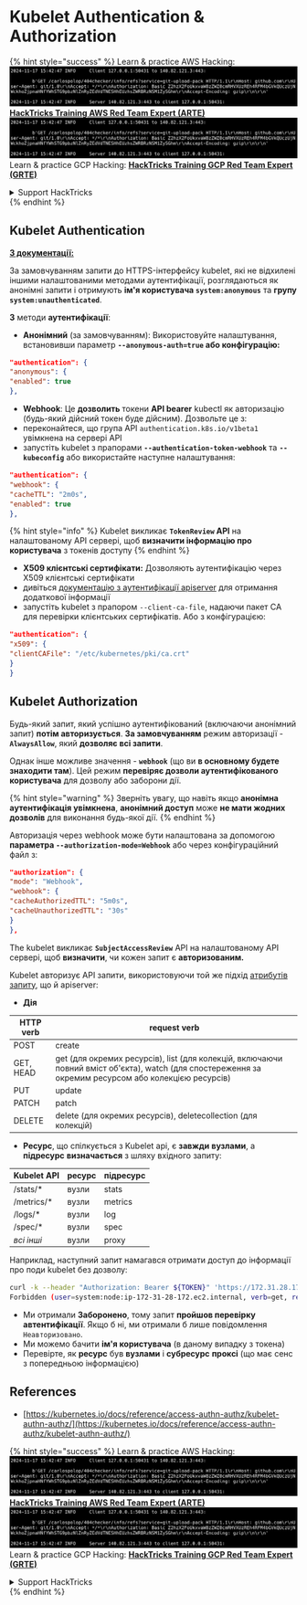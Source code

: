 # Kubelet Authentication & Authorization

{% hint style="success" %}
Learn & practice AWS Hacking:<img src="../../../.gitbook/assets/image (1).png" alt="" data-size="line">[**HackTricks Training AWS Red Team Expert (ARTE)**](https://training.hacktricks.xyz/courses/arte)<img src="../../../.gitbook/assets/image (1).png" alt="" data-size="line">\
Learn & practice GCP Hacking: <img src="../../../.gitbook/assets/image (2).png" alt="" data-size="line">[**HackTricks Training GCP Red Team Expert (GRTE)**<img src="../../../.gitbook/assets/image (2).png" alt="" data-size="line">](https://training.hacktricks.xyz/courses/grte)

<details>

<summary>Support HackTricks</summary>

* Check the [**subscription plans**](https://github.com/sponsors/carlospolop)!
* **Join the** 💬 [**Discord group**](https://discord.gg/hRep4RUj7f) or the [**telegram group**](https://t.me/peass) or **follow** us on **Twitter** 🐦 [**@hacktricks\_live**](https://twitter.com/hacktricks\_live)**.**
* **Share hacking tricks by submitting PRs to the** [**HackTricks**](https://github.com/carlospolop/hacktricks) and [**HackTricks Cloud**](https://github.com/carlospolop/hacktricks-cloud) github repos.

</details>
{% endhint %}

## Kubelet Authentication <a href="#kubelet-authentication" id="kubelet-authentication"></a>

[**З документації:**](https://kubernetes.io/docs/reference/access-authn-authz/kubelet-authn-authz/)

За замовчуванням запити до HTTPS-інтерфейсу kubelet, які не відхилені іншими налаштованими методами аутентифікації, розглядаються як анонімні запити і отримують **ім'я користувача `system:anonymous`** та **групу `system:unauthenticated`**.

**3** методи **аутентифікації**:

* **Анонімний** (за замовчуванням): Використовуйте налаштування, встановивши параметр **`--anonymous-auth=true` або конфігурацію:**
```json
"authentication": {
"anonymous": {
"enabled": true
},
```
* **Webhook**: Це **дозволить** токени **API bearer** kubectl як авторизацію (будь-який дійсний токен буде дійсним). Дозвольте це з:
* переконайтеся, що група API `authentication.k8s.io/v1beta1` увімкнена на сервері API
* запустіть kubelet з прапорами **`--authentication-token-webhook`** та **`--kubeconfig`** або використайте наступне налаштування:
```json
"authentication": {
"webhook": {
"cacheTTL": "2m0s",
"enabled": true
},
```
{% hint style="info" %}
Kubelet викликає **`TokenReview` API** на налаштованому API сервері, щоб **визначити інформацію про користувача** з токенів доступу
{% endhint %}

* **X509 клієнтські сертифікати:** Дозволяють аутентифікацію через X509 клієнтські сертифікати
* дивіться [документацію з аутентифікації apiserver](https://kubernetes.io/docs/reference/access-authn-authz/authentication/#x509-client-certs) для отримання додаткової інформації
* запустіть kubelet з прапором `--client-ca-file`, надаючи пакет CA для перевірки клієнтських сертифікатів. Або з конфігурацією:
```json
"authentication": {
"x509": {
"clientCAFile": "/etc/kubernetes/pki/ca.crt"
}
}
```
## Kubelet Authorization <a href="#kubelet-authentication" id="kubelet-authentication"></a>

Будь-який запит, який успішно аутентифікований (включаючи анонімний запит) **потім авторизується**. **За замовчуванням** режим авторизації - **`AlwaysAllow`**, який **дозволяє всі запити**.

Однак інше можливе значення - **`webhook`** (що ви **в основному будете знаходити там**). Цей режим **перевіряє дозволи аутентифікованого користувача** для дозволу або заборони дії.

{% hint style="warning" %}
Зверніть увагу, що навіть якщо **анонімна аутентифікація увімкнена**, **анонімний доступ** може **не мати жодних дозволів** для виконання будь-якої дії.
{% endhint %}

Авторизація через webhook може бути налаштована за допомогою **параметра `--authorization-mode=Webhook`** або через конфігураційний файл з:
```json
"authorization": {
"mode": "Webhook",
"webhook": {
"cacheAuthorizedTTL": "5m0s",
"cacheUnauthorizedTTL": "30s"
}
},
```
The kubelet викликає **`SubjectAccessReview`** API на налаштованому API сервері, щоб **визначити**, чи кожен запит є **авторизованим.**

Kubelet авторизує API запити, використовуючи той же підхід [атрибутів запиту](https://kubernetes.io/docs/reference/access-authn-authz/authorization/#review-your-request-attributes), що й apiserver:

* **Дія**

| HTTP verb | request verb                                                                                                                                                  |
| --------- | ------------------------------------------------------------------------------------------------------------------------------------------------------------- |
| POST      | create                                                                                                                                                        |
| GET, HEAD | get (для окремих ресурсів), list (для колекцій, включаючи повний вміст об'єкта), watch (для спостереження за окремим ресурсом або колекцією ресурсів) |
| PUT       | update                                                                                                                                                        |
| PATCH     | patch                                                                                                                                                         |
| DELETE    | delete (для окремих ресурсів), deletecollection (для колекцій)                                                                                         |

* **Ресурс**, що спілкується з Kubelet api, є **завжди** **вузлами**, а **підресурс** **визначається** з шляху вхідного запиту:

| Kubelet API  | ресурс | підресурс |
| ------------ | -------- | ----------- |
| /stats/\*    | вузли    | stats       |
| /metrics/\*  | вузли    | metrics     |
| /logs/\*     | вузли    | log         |
| /spec/\*     | вузли    | spec        |
| _всі інші_   | вузли    | proxy       |

Наприклад, наступний запит намагався отримати доступ до інформації про поди kubelet без дозволу:
```bash
curl -k --header "Authorization: Bearer ${TOKEN}" 'https://172.31.28.172:10250/pods'
Forbidden (user=system:node:ip-172-31-28-172.ec2.internal, verb=get, resource=nodes, subresource=proxy)
```
* Ми отримали **Заборонено**, тому запит **пройшов перевірку автентифікації**. Якщо б ні, ми отримали б лише повідомлення `Неавторизовано`.
* Ми можемо бачити **ім'я користувача** (в даному випадку з токена)
* Перевірте, як **ресурс** був **вузлами** і **субресурс** **проксі** (що має сенс з попередньою інформацією)

## References

* [https://kubernetes.io/docs/reference/access-authn-authz/kubelet-authn-authz/](https://kubernetes.io/docs/reference/access-authn-authz/kubelet-authn-authz/)

{% hint style="success" %}
Learn & practice AWS Hacking:<img src="../../../.gitbook/assets/image (1).png" alt="" data-size="line">[**HackTricks Training AWS Red Team Expert (ARTE)**](https://training.hacktricks.xyz/courses/arte)<img src="../../../.gitbook/assets/image (1).png" alt="" data-size="line">\
Learn & practice GCP Hacking: <img src="../../../.gitbook/assets/image (2).png" alt="" data-size="line">[**HackTricks Training GCP Red Team Expert (GRTE)**<img src="../../../.gitbook/assets/image (2).png" alt="" data-size="line">](https://training.hacktricks.xyz/courses/grte)

<details>

<summary>Support HackTricks</summary>

* Check the [**subscription plans**](https://github.com/sponsors/carlospolop)!
* **Join the** 💬 [**Discord group**](https://discord.gg/hRep4RUj7f) or the [**telegram group**](https://t.me/peass) or **follow** us on **Twitter** 🐦 [**@hacktricks\_live**](https://twitter.com/hacktricks\_live)**.**
* **Share hacking tricks by submitting PRs to the** [**HackTricks**](https://github.com/carlospolop/hacktricks) and [**HackTricks Cloud**](https://github.com/carlospolop/hacktricks-cloud) github repos.

</details>
{% endhint %}
